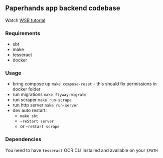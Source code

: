 ## Paperhands app backend codebase

Watch [WSB tutorial](https://www.youtube.com/watch?v=c1s3Iekns9k)

### Requirements
* sbt
* make
* tesseract
* docker

### Usage

* bring compose up `make compose-reset` - this should fix permissions in docker folder
* run migrations `make flyway-migrate`
* run scraper `make run-scrape`
* run http server `make run-server`
* dev auto restart:
  * `make sbt`
  * `~reStart server`
  * or `~reStart scrape`

### Dependencies

You need to have `tesseract` OCR CLI installed and available on your `$PATH`
